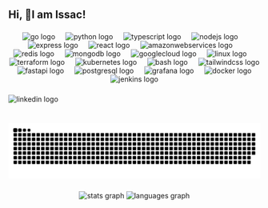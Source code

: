 <h2 align="left">Hi, 👋I am Issac!</h2>

###

<div align="center">
  <img src="https://cdn.simpleicons.org/go/00ADD8" height="34" alt="go logo"  />
  <img width="13" />
  <img src="https://cdn.jsdelivr.net/gh/devicons/devicon/icons/python/python-original.svg" height="34" alt="python logo"  />
  <img width="13" />
  <img src="https://cdn.jsdelivr.net/gh/devicons/devicon/icons/typescript/typescript-original.svg" height="34" alt="typescript logo"  />
  <img width="13" />
  <img src="https://cdn.jsdelivr.net/gh/devicons/devicon/icons/nodejs/nodejs-original.svg" height="34" alt="nodejs logo"  />
  <img width="13" />
  <img src="https://skillicons.dev/icons?i=express" height="34" alt="express logo"  />
  <img width="13" />
  <img src="https://cdn.jsdelivr.net/gh/devicons/devicon/icons/react/react-original.svg" height="34" alt="react logo"  />
  <img width="13" />
  <img src="https://skillicons.dev/icons?i=aws" height="34" alt="amazonwebservices logo"  />
  <img width="13" />
  <img src="https://cdn.jsdelivr.net/gh/devicons/devicon/icons/redis/redis-original.svg" height="34" alt="redis logo"  />
  <img width="13" />
  <img src="https://cdn.jsdelivr.net/gh/devicons/devicon/icons/mongodb/mongodb-original.svg" height="34" alt="mongodb logo"  />
  <img width="13" />
  <img src="https://cdn.jsdelivr.net/gh/devicons/devicon/icons/googlecloud/googlecloud-original.svg" height="34" alt="googlecloud logo"  />
  <img width="13" />
  <img src="https://cdn.jsdelivr.net/gh/devicons/devicon/icons/linux/linux-original.svg" height="34" alt="linux logo"  />
  <img width="13" />
  <img src="https://cdn.jsdelivr.net/gh/devicons/devicon/icons/terraform/terraform-original.svg" height="34" alt="terraform logo"  />
  <img width="13" />
  <img src="https://skillicons.dev/icons?i=kubernetes" height="34" alt="kubernetes logo"  />
  <img width="13" />
  <img src="https://skillicons.dev/icons?i=bash" height="34" alt="bash logo"  />
  <img width="13" />
  <img src="https://cdn.simpleicons.org/tailwindcss/06B6D4" height="34" alt="tailwindcss logo"  />
  <img width="13" />
  <img src="https://cdn.jsdelivr.net/gh/devicons/devicon/icons/fastapi/fastapi-original.svg" height="34" alt="fastapi logo"  />
  <img width="13" />
  <img src="https://cdn.jsdelivr.net/gh/devicons/devicon/icons/postgresql/postgresql-original.svg" height="34" alt="postgresql logo"  />
  <img width="13" />
  <img src="https://cdn.jsdelivr.net/gh/devicons/devicon/icons/grafana/grafana-original.svg" height="34" alt="grafana logo"  />
  <img width="13" />
  <img src="https://cdn.jsdelivr.net/gh/devicons/devicon/icons/docker/docker-original.svg" height="34" alt="docker logo"  />
  <img width="13" />
  <img src="https://skillicons.dev/icons?i=jenkins" height="34" alt="jenkins logo"  />
</div>

###

<div align="left">
  <img src="https://img.shields.io/static/v1?message=LinkedIn&logo=linkedin&label=&color=0077B5&logoColor=white&labelColor=&style=for-the-badge" height="35" alt="linkedin logo"  />
</div>

###

<br clear="both">

<img src="https://raw.githubusercontent.com/zaac04/zaac04/output/snake.svg" alt="Snake animation" />

###

<div align="center">
  <img src="https://github-readme-stats.vercel.app/api?username=zaac04&hide_title=false&hide_rank=false&show_icons=true&include_all_commits=true&count_private=true&disable_animations=false&theme=dracula&locale=en&hide_border=false" height="150" alt="stats graph"  />
  <img src="https://github-readme-stats.vercel.app/api/top-langs?username=zaac04&locale=en&hide_title=false&layout=compact&card_width=320&langs_count=5&theme=dracula&hide_border=false" height="150" alt="languages graph"  />
</div>

###
